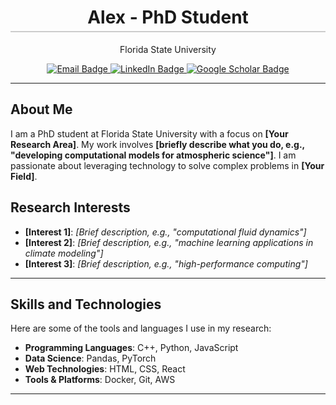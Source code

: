 <div align="center">
  <h1 style="border-bottom: 2px solid #ccc; padding-bottom: 5px;">Alex - PhD Student</h1>
  <p>Florida State University</p>
</div>

<p align="center">
  <a href="mailto:your.email@fsu.edu">
    <img src="https://img.shields.io/badge/Email-D14836?style=for-the-badge&logo=gmail&logoColor=white" alt="Email Badge" />
  </a>
  <a href="https://linkedin.com/in/yourprofile">
    <img src="https://img.shields.io/badge/LinkedIn-0A66C2?style=for-the-badge&logo=linkedin&logoColor=white" alt="LinkedIn Badge" />
  </a>
  <a href="https://scholar.google.com/citations?user=yourid">
    <img src="https://img.shields.io/badge/Google_Scholar-4285F4?style=for-the-badge&logo=google-scholar&logoColor=white" alt="Google Scholar Badge" />
  </a>
</p>

---

## About Me

I am a PhD student at Florida State University with a focus on **[Your Research Area]**. My work involves **[briefly describe what you do, e.g., "developing computational models for atmospheric science"]**. I am passionate about leveraging technology to solve complex problems in **[Your Field]**.

## Research Interests

- **[Interest 1]**: *[Brief description, e.g., "computational fluid dynamics"]*
- **[Interest 2]**: *[Brief description, e.g., "machine learning applications in climate modeling"]*
- **[Interest 3]**: *[Brief description, e.g., "high-performance computing"]*

---

## Skills and Technologies

Here are some of the tools and languages I use in my research:

- **Programming Languages**: C++, Python, JavaScript
- **Data Science**: Pandas, PyTorch
- **Web Technologies**: HTML, CSS, React
- **Tools & Platforms**: Docker, Git, AWS

---
